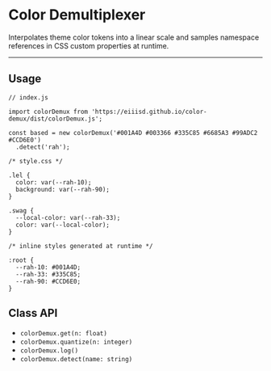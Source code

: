 # Color Demultiplexer

Interpolates theme color tokens into a linear scale and samples namespace references in CSS custom properties at runtime.

---

## Usage

```
// index.js

import colorDemux from 'https://eiiisd.github.io/color-demux/dist/colorDemux.js';

const based = new colorDemux('#001A4D #003366 #335C85 #6685A3 #99ADC2 #CCD6E0')
  .detect('rah');
```

```
/* style.css */

.lel {
  color: var(--rah-10);
  background: var(--rah-90);
}

.swag {
  --local-color: var(--rah-33);
  color: var(--local-color);
}
```

```
/* inline styles generated at runtime */

:root {
  --rah-10: #001A4D;
  --rah-33: #335C85;
  --rah-90: #CCD6E0;
}
```


## Class API

- `colorDemux.get(n: float)`
- `colorDemux.quantize(n: integer)`
- `colorDemux.log()`
- `colorDemux.detect(name: string)`
